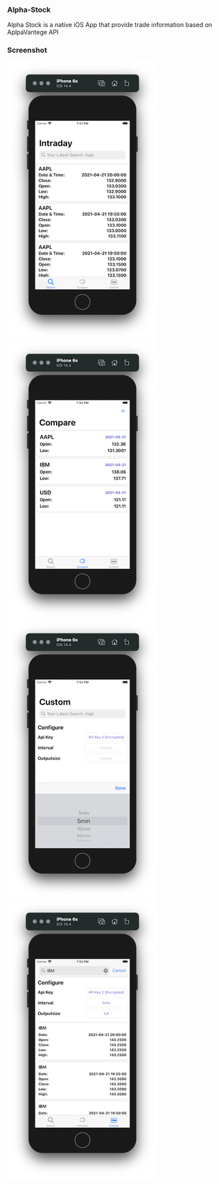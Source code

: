 ### Alpha-Stock
Alpha Stock is a native iOS App that provide trade information based on AplpaVantege API


### Screenshot
![alt text](https://github.com/princealvinyusuf/Alpha-Stock/blob/main/images/search.png?raw=true)
![alt text](https://github.com/princealvinyusuf/Alpha-Stock/blob/main/images/compare.png?raw=true)
![alt text](https://github.com/princealvinyusuf/Alpha-Stock/blob/main/images/customsetting.png?raw=true)
![alt text](https://github.com/princealvinyusuf/Alpha-Stock/blob/main/images/custom.png?raw=true)
